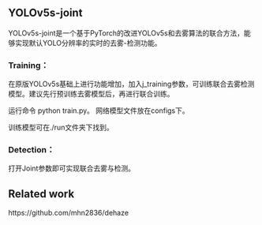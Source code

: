 ## YOLOv5s-joint

  <p>YOLOv5s-joint是一个基于PyTorch的改进YOLOv5s和去雾算法的联合方法，能够实现默认YOLO分辨率的实时的去雾-检测功能。</p>

### Training：

在原版YOLOv5s基础上进行功能增加，加入j_training参数，可训练联合去雾检测模型。建议先行预训练去雾模型后，再进行联合训练。

运行命令 python train.py。 网络模型文件放在configs下。

训练模型可在./run文件夹下找到。
### Detection：

打开Joint参数即可实现联合去雾与检测。  

## Related work
  <p> https://github.com/mhn2836/dehaze</p>


